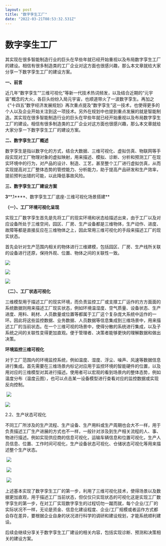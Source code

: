 ```yaml
---
layout: post
title: "数字孪生工厂"
date: "2022-03-21T08:53:32.531Z"
---
```

数字孪生工厂
======

其实现在很多智能制造行业的巨头在早些年就已经开始重视以及布局数字孪生工厂的建设。相信有很多制造类的工厂企业对这方面也很感兴趣，那么本文章就给大家分享一下数字孪生工厂的建设方案。

**一、前言**

近几年“数字孪生”“三维可视化”等新一代技术热词频发，以及结合近期的“元宇宙”概念的大火，各巨头纷纷入局元宇宙，也顺道带火了一波数字孪生。再加之《“十四五”数字经济发展规划》再次重点提及“数字孪生”这一技术，也使得更多的个人以及企业开始关注到这一项技术。另外在规划中也提到重点发展的就是智能制造。其实现在很多智能制造行业的巨头在早些年就已经开始重视以及布局数字孪生工厂的建设。相信有很多制造类的工厂企业对这方面也很感兴趣，那么本文章就给大家分享一下数字孪生工厂的建设方案。

**二、数字孪生工厂概述**

数字孪生是指以数字化的方式，结合大数据、三维可视化、虚拟仿真、物联网等手段实现对工厂物理对象的虚拟映射，用来描述、模拟、诊断、分析和预测工厂在现实环境中的行为，对产品的设计、制造、工艺，甚至整个工厂进行虚拟仿真，从而实现提高对工厂整体态势的管控能力、分析能力，助于提高产品研发和生产效率，提前预判出错的可能，以此降低事故风险。

**三、数字孪生工厂建设方案**

**3****.1****、数字孪生工厂底座\-三维可视化场景搭建**

**（一）、工厂环境可视化呈现**

实现工厂数字孪生首先是先将工厂的现实环境和状态给描述出来，由于工厂以及对应设备所处于三维空间，园区、厂房、生产设备都是三维物体，生产动作、进度、故障等都是直接反应在三维物体之上，因此常用三维可视化的手段来描述工厂的现实状态。

首先会针对生产范围内相关的物体进行三维建模，包括园区、厂房、生产线所关联的设备进行还原，保持外观、位置、物体之间的关联性一致。

![](https://img2022.cnblogs.com/blog/2773455/202203/2773455-20220321164417433-1759544233.png)

![](https://img2022.cnblogs.com/blog/2773455/202203/2773455-20220321164422193-544528027.png)

![](https://img2022.cnblogs.com/blog/2773455/202203/2773455-20220321164427194-1256427389.png)

**（二）、工厂状态可视化**

三维模型用于描述工厂的现实环境，而负责监控工厂或支撑工厂运作的方方面面的系统数据则用来描述工厂现实状态，例如环境温湿度、空气质量、设备状态、生产进度、用料、耗材、人员数量或位置等都属于工厂这个复杂庞大系统中运作的一环。因此将这些监控数据、业务数据、人员数据等信息集成到三维场景中，用来描述工厂的当前状态。在一个三维可视的场景中，使得分散的系统进行集成，以及子系统之间的关联性变得更加直观。便于管理者、决策者能够更快的理解数据和做出决策。

**环境监控三维可视化**

对于工厂范围内的环境监控系统，例如温度、湿度、浮尘、噪声、风速等数据信息进行集成。首先需要在三维场景内标记对应用于监控环境的智能硬件的位置，以及用对应的三维模型对其进行描述。使用者可以宏观的看到场景内的整体态势，例如温度分布（温度云图），也可以点击某一设备模型进行查看对应的监控数据或实现反向控制。

 ![](https://img2022.cnblogs.com/blog/2773455/202203/2773455-20220321164508713-1093098459.png)

![](https://img2022.cnblogs.com/blog/2773455/202203/2773455-20220321164512404-208075751.png)

2.2、生产状态可视化

不同工厂所涉及的生产流程、生产设备、生产用料或生产周期也会大不一样，用于负责描述工厂生产进展的方式也不一样，一般针对涉及到生产相关流程的人、事、物进行描述。例如实现供应商的信息可视化，运输车辆信息和位置可视化，生产人员信息、位置、工作时间可视化，生产设备状态可视化、仓储状态可视化等用来描述整个生产状态。

 ![](https://img2022.cnblogs.com/blog/2773455/202203/2773455-20220321164600454-2019014817.png)

 ![](https://img2022.cnblogs.com/blog/2773455/202203/2773455-20220321164605559-115732205.png)

 ![](https://img2022.cnblogs.com/blog/2773455/202203/2773455-20220321164609681-812676517.png)

上述基本实现了数字孪生工厂的第一步，利用了三维可视化技术，使得场景以及数据更加直观，用于描述工厂当前状态，但仅仅只实现状态的可视化这是实现工厂数字孪生的第一步，在对工厂实现数字孪生的过程切勿一蹴而就，每个企业/工厂的实际状况不一样，无论是资金、信息化建设程度、企业/工厂规模或者运作方式都会存在差异，要根据企业自身的状况进行科学的调研和建设规划，才能系统顺利建设。

后续会继续分享关于数字孪生工厂建设的相关内容，包括实现诊断、预测和决策相关的建设方案。